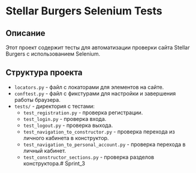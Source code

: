 # Stellar Burgers Selenium Tests

## Описание

Этот проект содержит тесты для автоматизации проверки сайта Stellar Burgers с использованием Selenium.

## Структура проекта

- `locators.py` - файл с локаторами для элементов на сайте.
- `conftest.py` - файл с фикстурами для настройки и завершения работы браузера.
- `tests/` - директория с тестами:
  - `test_registration.py` - проверка регистрации.
  - `test_login.py` - проверка входа.
  - `test_logout.py` - проверка выхода.
  -  `test_navigation_to_constructor.py` - проверка перехода из личного кабинета в конструктор.
  - `test_navigation_to_personal_account.py` - проверка перехода в личный кабинет.
  - `test_constructor_sections.py` - проверка разделов конструктора.#   S p r i n t _ 3  
 